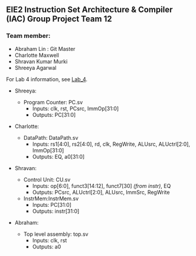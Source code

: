 ## EIE2 Instruction Set Architecture & Compiler (IAC) Group Project Team 12

### Team member:
- Abraham Lin : Git Master
- Charlotte Maxwell 
- Shravan Kumar Murki 
- Shreeya Agarwal 

For Lab 4 information, see [Lab_4](./Specifications//Lab_4.md).

- Shreeya:
    - Program Counter: PC.sv
        - Inputs: clk, rst, PCsrc, ImmOp[31:0]
        - Outputs: PC[31:0]

- Charlotte:
    - DataPath: DataPath.sv
        - Inputs: rs1[4:0], rs2[4:0], rd, clk, RegWrite, ALUsrc, ALUctrl[2:0], ImmOp[31:0]
        - Outputs: EQ, a0[31:0]

- Shravan:
    - Control Unit: CU.sv
        - Inputs: op[6:0], funct3[14:12], funct7[30] _(from instr)_, EQ
        - Outputs: PCsrc, ALUctrl[2:0], ALUsrc, ImmSrc, RegWrite
    - InstrMem:InstrMem.sv
        - Inputs: PC[31:0]
        - Outputs: instr[31:0] 
- Abraham:
    - Top level assembly: top.sv
        - Inputs: clk, rst
        - Outputs: a0 
